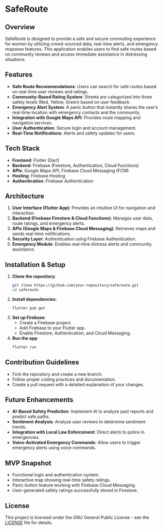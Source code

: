 # SafeRoute

## Overview

SafeRoute is designed to provide a safe and secure commuting experience for women by utilizing crowd-sourced data, real-time alerts, and emergency response features. This application enables users to find safe routes based on community reviews and access immediate assistance in distressing situations.

## Features

- **Safe Route Recommendations**: Users can search for safe routes based on real-time user reviews and ratings.
- **Community-Based Rating System**: Streets are categorized into three safety levels (Red, Yellow, Green) based on user feedback.
- **Emergency Alert System**: A panic button that instantly shares the user’s real-time location with emergency contacts and the community.
- **Integration with Google Maps API**: Provides route mapping and navigation services.
- **User Authentication**: Secure login and account management.
- **Real-Time Notifications**: Alerts and safety updates for users.

## Tech Stack

- **Frontend**: Flutter (Dart)
- **Backend**: Firebase (Firestore, Authentication, Cloud Functions)
- **APIs**: Google Maps API, Firebase Cloud Messaging (FCM)
- **Hosting**: Firebase Hosting
- **Authentication**: Firebase Authentication

## Architecture

1. **User Interface (Flutter App)**: Provides an intuitive UI for navigation and interaction.
2. **Backend (Firebase Firestore & Cloud Functions)**: Manages user data, route ratings, and emergency alerts.
3. **APIs (Google Maps & Firebase Cloud Messaging)**: Retrieves maps and sends real-time notifications.
4. **Security Layer**: Authentication using Firebase Authentication.
5. **Emergency Module**: Enables real-time distress alerts and community assistance.

## Installation & Setup

1. **Clone the repository**:
   ```bash
   git clone https://github.com/your-repository/saferoute.git
   cd saferoute
   ```
2. **Install dependencies**:
   ```bash
   flutter pub get
   ```
3. **Set up Firebase**:
   - Create a Firebase project.
   - Add Firebase to your Flutter app.
   - Enable Firestore, Authentication, and Cloud Messaging.
4. **Run the app**:
   ```bash
   flutter run
   ```

## Contribution Guidelines

- Fork the repository and create a new branch.
- Follow proper coding practices and documentation.
- Create a pull request with a detailed explanation of your changes.

## Future Enhancements

- **AI-Based Safety Prediction**: Implement AI to analyze past reports and predict safe paths.
- **Sentiment Analysis**: Analyze user reviews to determine sentiment trends.
- **Integration with Local Law Enforcement**: Direct alerts to police in emergencies.
- **Voice-Activated Emergency Commands**: Allow users to trigger emergency alerts using voice commands.

## MVP Snapshot

- Functional login and authentication system.
- Interactive map showing real-time safety ratings.
- Panic button feature working with Firebase Cloud Messaging.
- User-generated safety ratings successfully stored in Firestore.

## License

This project is licensed under the GNU General Public License - see the [LICENSE](LICENSE) file for details.
